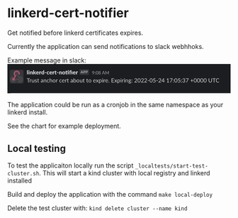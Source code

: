 # linkerd-cert-notifier
Get notified before linkerd certificates expires.

Currently the application can send notifications to slack webhhoks.

Example message in slack:
![notification](slack-notification.png)

The application could be run as a cronjob in the same namespace as your linkerd install.

See the chart for example deployment.

## Local testing
To test the applicaiton locally run the script ```_localtests/start-test-cluster.sh```.
This will start a kind cluster with local registry and linkerd installed

Build and deploy the application with the command ```make local-deploy```

Delete the test cluster with: ```kind delete cluster --name kind```